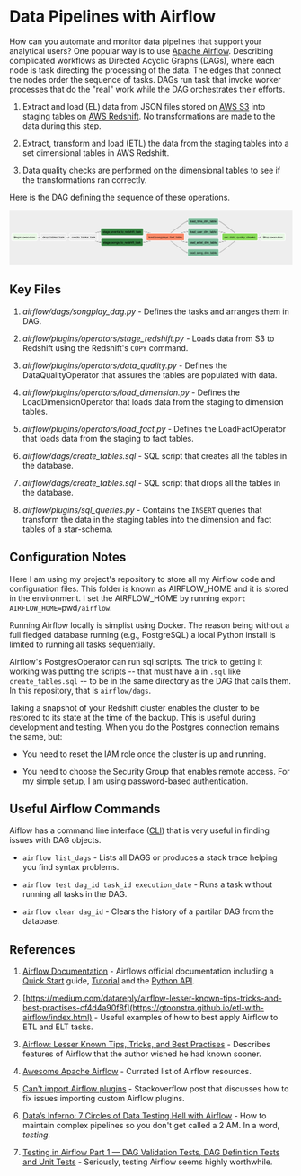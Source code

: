 # Data Pipelines with Airflow

How can you automate and monitor data pipelines that support your analytical users?  One popular way is to use [Apache Airflow](https://airflow.apache.org/).  Describing complicated workflows as Directed Acyclic Graphs (DAGs), where each node is task directing the processing of the data.  The edges that connect the nodes order the sequence of tasks.  DAGs run task that invoke worker processes that do the "real" work while the DAG orchestrates their efforts.  

1. Extract and load (EL) data from JSON files stored on [AWS S3](https://aws.amazon.com/s3/) into staging tables on [AWS Redshift](https://aws.amazon.com/redshift/). No transformations are made to the data during this step.

2. Extract, transform and load (ETL) the data from the staging tables into a set dimensional tables in AWS Redshift.

3. Data quality checks are performed on the dimensional tables to see if the transformations ran correctly.

Here is the DAG defining the sequence of these operations.

![DAG](./images/dag.png)

## Key Files

1. *airflow/dags/songplay_dag.py* - Defines the tasks and arranges them in DAG.

1. *airflow/plugins/operators/stage_redshift.py* - Loads data from S3 to Redshift using the Redshift's `COPY` command.

1. *airflow/plugins/operators/data_quality.py* - Defines the DataQualityOperator that assures the tables are populated with data.

1. *airflow/plugins/operators/load_dimension.py* - Defines the LoadDimensionOperator that loads data from the staging to dimension tables.

1. *airflow/plugins/operators/load_fact.py* - Defines the LoadFactOperator that loads data from the staging to fact tables.

1. *airflow/dags/create_tables.sql* - SQL script that creates all the tables in the database.

1. *airflow/dags/create_tables.sql* - SQL script that drops all the tables in the database.

1. *airflow/plugins/sql_queries.py* - Contains the `INSERT` queries that transform the data in the staging tables into the dimension and fact tables of a star-schema.

## Configuration Notes

Here I am using my project's repository to store all my Airflow code and configuration files.  This folder is known as AIRFLOW_HOME and it is stored in the environment.  I set the AIRFLOW_HOME by running `export AIRFLOW_HOME=`pwd`/airflow`.  

Running Airflow locally is simplist using Docker.  The reason being without a full fledged database running (e.g., PostgreSQL) a local Python install is limited to running all tasks sequentially.

Airflow's PostgresOperator can run sql scripts.  The trick to getting it working was putting the scripts -- that must have a in `.sql` like `create_tables.sql` -- to be in the same directory as the DAG that calls them.  In this repository, that is `airflow/dags`.  

Taking a snapshot of your Redshift cluster enables the cluster to be restored to its state at the time of the backup.  This is useful during development and testing.  When you do the Postgres connection remains the same, but:

* You need to reset the IAM role once the cluster is up and running.

* You need to choose the Security Group that enables remote access.  For my simple setup, I am using password-based authentication.  

## Useful Airflow Commands

Aiflow has a command line interface ([CLI](https://airflow.apache.org/cli.html#)) that is very useful in finding issues with DAG objects.

* `airflow list_dags` - Lists all DAGS or produces a stack trace helping you find syntax problems.  

* `airflow test dag_id task_id execution_date` - Runs a task without running all tasks in the DAG.

* `airflow clear dag_id` - Clears the history of a partilar DAG from the database.

## References

1. [Airflow Documentation](https://airflow.apache.org/) - Airflows official documentation including a [Quick Start](https://airflow.apache.org/start.html) guide, [Tutorial](https://airflow.apache.org/tutorial.html) and the [Python API](https://airflow.apache.org/_api/index.html).  

1. [https://medium.com/datareply/airflow-lesser-known-tips-tricks-and-best-practises-cf4d4a90f8f](https://gtoonstra.github.io/etl-with-airflow/index.html) - Useful examples of how to best apply Airflow to ETL and ELT tasks.

1. [Airflow: Lesser Known Tips, Tricks, and Best Practises](https://medium.com/datareply/airflow-lesser-known-tips-tricks-and-best-practises-cf4d4a90f8f) - Describes features of Airflow that the author wished he had known sooner.

1. [Awesome Apache Airflow](https://github.com/jghoman/awesome-apache-airflow#awesome-apache-airflow-) - Currated list of Airflow resources.

1. [Can't import Airflow plugins](https://stackoverflow.com/questions/43907813/cant-import-airflow-plugins) - Stackoverflow post that discusses how to fix issues importing custom Airflow plugins.  

1. [Data’s Inferno: 7 Circles of Data Testing Hell with Airflow](https://medium.com/wbaa/datas-inferno-7-circles-of-data-testing-hell-with-airflow-cef4adff58d8) - How to maintain complex pipelines so you don't get called a 2 AM.  In a word, _testing_.

1. [Testing in Airflow Part 1 — DAG Validation Tests, DAG Definition Tests and Unit Tests](https://blog.usejournal.com/testing-in-airflow-part-1-dag-validation-tests-dag-definition-tests-and-unit-tests-2aa94970570c) - Seriously, testing Airflow seems highly worthwhile.
